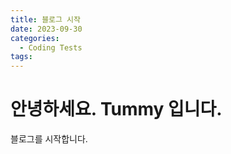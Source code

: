 ```yaml
---
title: 블로그 시작
date: 2023-09-30
categories:
  - Coding Tests
tags:
---
```


# 안녕하세요. Tummy 입니다.

블로그를 시작합니다.
